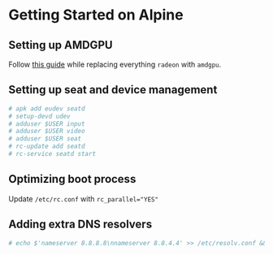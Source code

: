 # Getting Started on Alpine

## Setting up AMDGPU

Follow [this guide] while replacing everything `radeon` with `amdgpu`.

[this guide]: https://wiki.alpinelinux.org/wiki/Radeon_Video

## Setting up seat and device management

```sh
# apk add eudev seatd
# setup-devd udev
# adduser $USER input
# adduser $USER video
# adduser $USER seat
# rc-update add seatd
# rc-service seatd start
```

## Optimizing boot process

Update `/etc/rc.conf` with `rc_parallel="YES"`

## Adding extra DNS resolvers

```bash
# echo $'nameserver 8.8.8.8\nnameserver 8.8.4.4' >> /etc/resolv.conf && chattr +i /etc/resolv.conf
```

